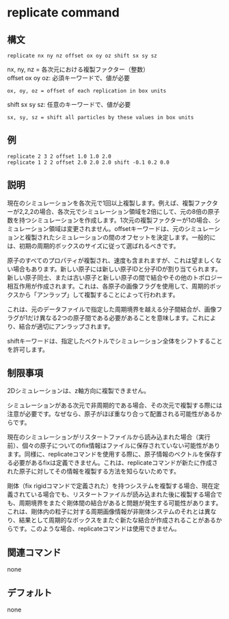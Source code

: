 # replicate command

## 構文
```
replicate nx ny nz offset ox oy oz shift sx sy sz
```
nx, ny, nz = 各次元における複製ファクター（整数）  
offset ox oy oz: 必須キーワードで、値が必要

```
ox, oy, oz = offset of each replication in box units
```

shift sx sy sz: 任意のキーワードで、値が必要 

```
sx, sy, sz = shift all particles by these values in box units
```


## 例
```
replicate 2 3 2 offset 1.0 1.0 2.0
replicate 1 2 2 offset 2.0 2.0 2.0 shift -0.1 0.2 0.0
```

## 説明
現在のシミュレーションを各次元で1回以上複製します。例えば、複製ファクターが2,2,2の場合、各次元でシミュレーション領域を2倍にして、元の8倍の原子数を持つシミュレーションを作成します。1次元の複製ファクターが1の場合、シミュレーション領域は変更されません。offsetキーワードは、元のシミュレーションと複製されたシミュレーションの間のオフセットを決定します。一般的には、初期の周期的ボックスのサイズに従って選ばれるべきです。

原子のすべてのプロパティが複製され、速度も含まれますが、これは望ましくない場合もあります。新しい原子には新しい原子IDと分子IDが割り当てられます。新しい原子同士、または古い原子と新しい原子の間で結合やその他のトポロジー相互作用が作成されます。これは、各原子の画像フラグを使用して、周期的ボックスから「アンラップ」して複製することによって行われます。

これは、元のデータファイルで指定した周期境界を越える分子間結合が、画像フラグが1だけ異なる2つの原子間である必要があることを意味します。これにより、結合が適切にアンラップされます。

shiftキーワードは、指定したベクトルでシミュレーション全体をシフトすることを許可します。

## 制限事項
2Dシミュレーションは、z軸方向に複製できません。

シミュレーションがある次元で非周期的である場合、その次元で複製する際には注意が必要です。なぜなら、原子がほぼ重なり合って配置される可能性があるからです。

現在のシミュレーションがリスタートファイルから読み込まれた場合（実行前）、個々の原子についてのfix情報はファイルに保存されていない可能性があります。同様に、replicateコマンドを使用する際に、原子情報のベクトルを保存する必要があるfixは定義できません。これは、replicateコマンドが新たに作成された原子に対してその情報を複製する方法を知らないためです。

剛体（fix rigidコマンドで定義された）を持つシステムを複製する場合、現在定義されている場合でも、リスタートファイルが読み込まれた後に複製する場合でも、周期境界をまたぐ剛体間の結合があると問題が発生する可能性があります。これは、剛体内の粒子に対する周期画像情報が非剛体システムのそれとは異なり、結果として周期的なボックスをまたぐ新たな結合が作成されることがあるからです。このような場合、replicateコマンドは使用できません。

## 関連コマンド
none

## デフォルト
none
